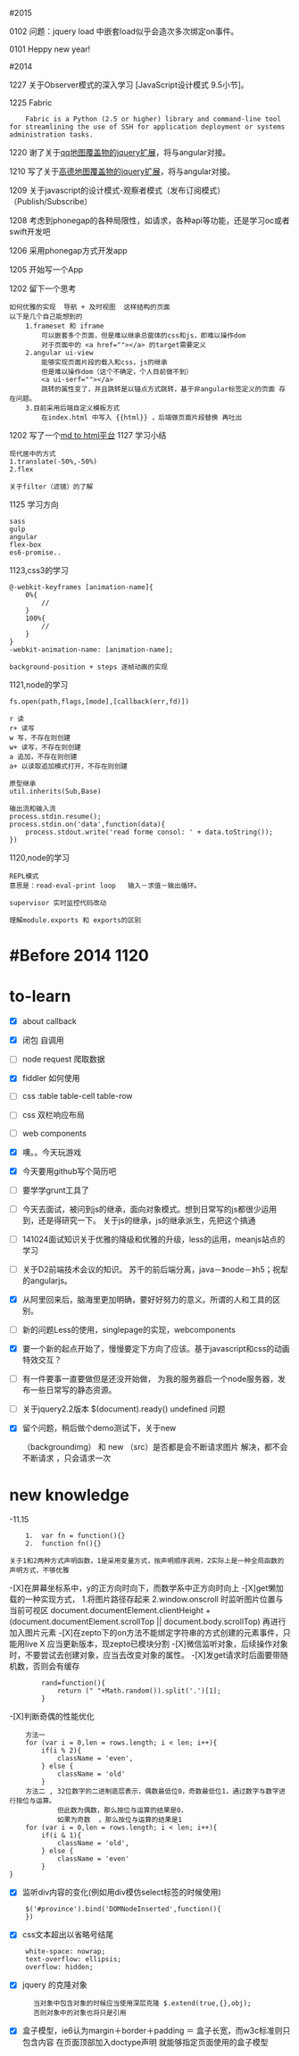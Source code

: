 #2015

0102 问题：jquery load 中嵌套load似乎会造次多次绑定on事件。

0101 Heppy new year!

#2014

1227 关于Observer模式的深入学习 [JavaScript设计模式 9.5小节]。

1225
	Fabric

```
	Fabric is a Python (2.5 or higher) library and command-line tool for streamlining the use of SSH for application deployment or systems administration tasks.
```
1220 谢了关于[qq地图覆盖物的jquery扩展](https://github.com/ArvoGuo/QQMap)，将与angular对接。

1210 写了关于[高德地图覆盖物的jquery扩展](https://github.com/ArvoGuo/GaodeMap)，将与angular对接。

1209 关于javascript的设计模式-观察者模式（发布订阅模式）（Publish/Subscribe）

1208 考虑到phonegap的各种局限性，如请求，各种api等功能，还是学习oc或者swift开发吧

1206 采用phonegap方式开发app

1205 开始写一个App

1202 留下一个思考
```
如何优雅的实现  导航 + 及时视图  这样结构的页面
以下是几个自己能想到的
	1.frameset 和 iframe
		可以嵌套多个页面，但是难以继承总窗体的css和js，即难以操作dom
		对于页面中的 <a href=""></a> 的target需要定义
	2.angular ui-view
		能够实现页面片段的载入和css，js的继承
		但是难以操作dom（这个不确定，个人目前做不到）
		<a ui-serf=""></a>
		跳转的属性变了，并且跳转是以锚点方式跳转，基于非angular标签定义的页面 存在问题。
	3.目前采用后端自定义模板方式
		在index.html 中写入 {{html}} ，后端做页面片段替换 再吐出
```
1202 写了一个[md to html平台](https://github.com/ArvoGuo/convertor)
1127 学习小结
```
现代居中的方式
1.translate(-50%,-50%)
2.flex

关于filter（滤镜）的了解
```
1125 学习方向
```
sass
gulp
angular
flex-box
es6-promise..

```
1123,css3的学习
```
@-webkit-keyframes [animation-name]{
	0%{
		//
	}
	100%{
		//
	}
}
-webkit-animation-name: [animation-name];
```
```
background-position + steps 逐帧动画的实现
```
1121,node的学习
```
fs.open(path,flags,[mode],[callback(err,fd)])

r 读
r+ 读写
w 写，不存在则创建
w+ 读写，不存在则创建
a 追加，不存在则创建
a+ 以读取追加模式打开，不存在则创建
```
```
原型继承
util.inherits(Sub,Base)
```
```
输出流和输入流
process.stdin.resume();
process.stdin.on('data',function(data){
	process.stdout.write('read forme consol: ' + data.toString());
})
```
1120,node的学习
```
REPL模式
意思是：read-eval-print loop   输入－求值－输出循环。
```
```
supervisor 实时监控代码改动
```
```
理解module.exports 和 exports的区别
```




















#Before 2014 1120
==============================
to-learn
============
- [X] about callback
- [X] 闭包 自调用
- [ ] node request 爬取数据
- [X] fiddler 如何使用
- [ ] css :table   table-cell  table-row
- [ ] css 双栏响应布局
- [ ] web components
- [X] 噢。。今天玩游戏
- [X] 今天要用github写个简历吧
- [ ] 要学学grunt工具了
- [ ] 今天去面试，被问到js的继承，面向对象模式。想到日常写的js都很少运用到，还是得研究一下。
      关于js的继承，js的继承派生，先把这个搞通
- [ ] 141024面试知识关于优雅的降级和优雅的升级，less的运用，meanjs站点的学习
- [ ] 关于D2前端技术会议的知识。 苏千的前后端分离，java－》node－》h5；祝犁的angularjs。
- [X] 从阿里回来后，脑海里更加明确，要好好努力的意义。所谓的人和工具的区别。
- [ ] 新的问题Less的使用，singlepage的实现，webcomponents
- [X] 要一个新的起点开始了，慢慢要定下方向了应该。基于javascript和css的动画特效交互？
- [ ] 有一件要事一直要做但是还没开始做， 为我的服务器启一个node服务器，发布一些日常写的静态资源。
- [ ] 关于jquery2.2版本  $(document).ready() undefined 问题
- [X] 留个问题，稍后做个demo测试下，关于new <div>（backgroundimg）  和 new <img>（src）是否都是会不断请求图片
	  解决，都不会不断请求 ，只会请求一次



new knowledge
============

-11.15
```
	1.  var fn = function(){}
	2.  function fn(){}

```
	关于1和2两种方式声明函数，1是采用变量方式，按声明顺序调用，2实际上是一种全局函数的声明方式，不够优雅

-[X]在屏幕坐标系中，y的正方向时向下，而数学系中正方向时向上
-[X]get懒加载的一种实现方式，
	1.将图片路径存起来
	2.window.onscroll  时监听图片位置与当前可视区
	document.documentElement.clientHeight + (document.documentElement.scrollTop || document.body.scrollTop)
	再进行加入图片元素
-[X]在zepto下的on方法不能绑定字符串的方式创建的元素事件，只能用live  X 应当更新版本，现zepto已模块分割
-[X]微信监听对象，后续操作对象时，不要尝试去创建对象，应当去改变对象的属性。
-[X]发get请求时后面要带随机数，否则会有缓存
```
		rand=function(){
			return (" "+Math.random()).split('.')[1];
		}
```
-[X]判断奇偶的性能优化
```
	方法一
	for (var i = 0,len = rows.length; i < len; i++){
		if(i % 2){
			className = 'even',
		} else {
			className = 'old'
		}
	方法二 , 32位数字的二进制底层表示，偶数最低位0，奇数最低位1，通过数字与数字进行按位与运算。
			但此数为偶数，那么按位与运算的结果是0，
			如果为奇数  ，那么按位与运算的结果是1
	for (var i = 0,len = rows.length; i < len; i++){
		if(i & 1){
			className = 'old',
		} else {
			className = 'even'
		}
}
```
-[X] 监听div内容的变化(例如用div模仿select标签的时候使用)
```
	$('#province').bind('DOMNodeInserted',function(){
    })
```
-[X] css文本超出以省略号结尾
```
	white-space: nowrap;
    text-overflow: ellipsis;
    overflow: hidden;
```
-[X] jquery 的克隆对象
```
	  当对象中包含对象的时候应当使用深层克隆 $.extend(true,{},obj);
	  否则对象中的对象也将只是引用
```
-[X] 盒子模型，ie6认为margin＋border＋padding ＝ 盒子长宽，而w3c标准则只包含内容
     在页面顶部加入doctype声明 就能够指定页面使用的盒子模型
